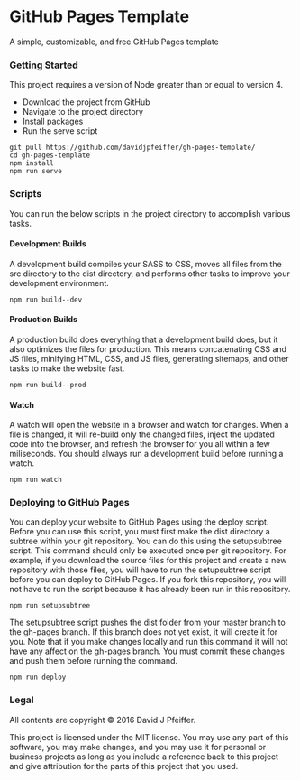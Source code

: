 # GitHub Pages Template

A simple, customizable, and free GitHub Pages template

### Getting Started

This project requires a version of Node greater than or equal to version 4.

- Download the project from GitHub
- Navigate to the project directory
- Install packages
- Run the serve script

```
git pull https://github.com/davidjpfeiffer/gh-pages-template/
cd gh-pages-template
npm install
npm run serve
```

### Scripts

You can run the below scripts in the project directory to accomplish various tasks.

#### Development Builds

A development build compiles your SASS to CSS, moves all files from the src directory to the dist directory, and performs other tasks to improve your development environment.

```
npm run build--dev
```

#### Production Builds

A production build does everything that a development build does, but it also optimizes the files for production. This means concatenating CSS and JS files, minifying HTML, CSS, and JS files, generating sitemaps, and other tasks to make the website fast.

```
npm run build--prod
```

#### Watch

A watch will open the website in a browser and watch for changes. When a file is changed, it will re-build only the changed files, inject the updated code into the browser, and refresh the browser for you all within a few miliseconds. You should always run a development build before running a watch.

```
npm run watch
```

### Deploying to GitHub Pages

You can deploy your website to GitHub Pages using the deploy script. Before you can use this script, you must first make the dist directory a subtree within your git repository. You can do this using the setupsubtree script. This command should only be executed once per git repository. For example, if you download the source files for this project and create a new repository with those files, you will have to run the setupsubtree script before you can deploy to GitHub Pages. If you fork this repository, you will not have to run the script because it has already been run in this repository.

```
npm run setupsubtree
```

The setupsubtree script pushes the dist folder from your master branch to the gh-pages branch. If this branch does not yet exist, it will create it for you. Note that if you make changes locally and run this command it will not have any affect on the gh-pages branch. You must commit these changes and push them before running the command.

```
npm run deploy
```

### Legal

All contents are copyright © 2016 David J Pfeiffer.

This project is licensed under the MIT license. You may use any part of this software, you may make changes, and you may use it for personal or business projects as long as you include a reference back to this project and give attribution for the parts of this project that you used.
